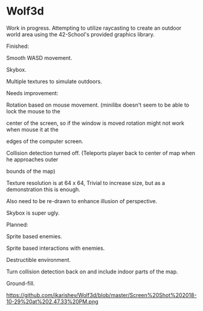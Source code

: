 # Wolf3d
Work in progress.
Attempting to utilize raycasting to create an outdoor world area using the 42-School's provided graphics library.

Finished:

  Smooth WASD movement.
  
  Skybox.
  
  Multiple textures to simulate outdoors.
  
 
 
Needs improvement:

  Rotation based on mouse movement. (minilibx doesn't seem to be able to lock the mouse to the
  
  center of the screen, so if the window is moved rotation might not work when mouse it at the
  
  edges of the computer screen.
  
  Collision detection turned off. (Teleports player back to center of map when he approaches outer
  
  bounds of the map)
  
  Texture resolution is at 64 x 64, Trivial to increase size, but as a demonstration this is enough.
  
  Also need to be re-drawn to enhance illusion of perspective.
    
  Skybox is super ugly.  
 
 
Planned:

  Sprite based enemies.
  
  Sprite based interactions with enemies.
  
  Destructible environment.
  
  Turn collision detection back on and include indoor parts of the map.
  
  Ground-fill.
  


https://github.com/ikarishev/Wolf3d/blob/master/Screen%20Shot%202018-10-29%20at%202.47.33%20PM.png
